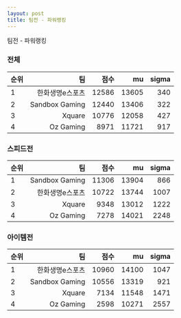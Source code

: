 ```yaml
---
layout: post
title: 팀전 - 파워랭킹
---
```


팀전 - 파워랭킹


### 전체

| 순위 | 팀 | 점수 | mu | sigma |
|:---|---:|---:|---:|---:|
| 1 | 한화생명e스포츠 | 12586 | 13605 | 340 |
| 2 | Sandbox Gaming | 12440 | 13406 | 322 |
| 3 | Xquare | 10776 | 12058 | 427 |
| 4 | Oz Gaming | 8971 | 11721 | 917 |

### 스피드전

| 순위 | 팀 | 점수 | mu | sigma |
|:---|---:|---:|---:|---:|
| 1 | Sandbox Gaming | 11306 | 13904 | 866 |
| 2 | 한화생명e스포츠 | 10722 | 13744 | 1007 |
| 3 | Xquare | 9348 | 13012 | 1222 |
| 4 | Oz Gaming | 7278 | 14021 | 2248 |

### 아이템전

| 순위 | 팀 | 점수 | mu | sigma |
|:---|---:|---:|---:|---:|
| 1 | 한화생명e스포츠 | 10960 | 14100 | 1047 |
| 2 | Sandbox Gaming | 10556 | 13319 | 921 |
| 3 | Xquare | 7134 | 11548 | 1471 |
| 4 | Oz Gaming | 2598 | 10271 | 2557 |
